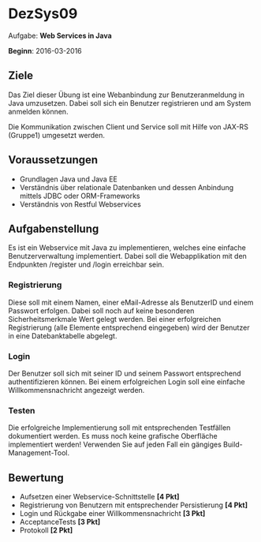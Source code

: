 # DezSys09

Aufgabe: **Web Services in Java**

**Beginn**: 2016-03-2016

## Ziele

Das Ziel dieser Übung ist eine Webanbindung zur Benutzeranmeldung in Java umzusetzen. Dabei soll sich ein Benutzer registrieren und am System anmelden können.

Die Kommunikation zwischen Client und Service soll mit Hilfe von JAX-RS (Gruppe1) umgesetzt werden.

## Voraussetzungen

- Grundlagen Java und Java EE
- Verständnis über relationale Datenbanken und dessen Anbindung mittels JDBC oder ORM-Frameworks
- Verständnis von Restful Webservices

## Aufgabenstellung

Es ist ein Webservice mit Java zu implementieren, welches eine einfache Benutzerverwaltung implementiert. Dabei soll die Webapplikation mit den Endpunkten /register und /login erreichbar sein.

### Registrierung

Diese soll mit einem Namen, einer eMail-Adresse als BenutzerID und einem Passwort erfolgen. Dabei soll noch auf keine besonderen Sicherheitsmerkmale Wert gelegt werden. Bei einer erfolgreichen Registrierung (alle Elemente entsprechend eingegeben) wird der Benutzer in eine Datebanktabelle abgelegt.

### Login

Der Benutzer soll sich mit seiner ID und seinem Passwort entsprechend authentifizieren können. Bei einem erfolgreichen Login soll eine einfache Willkommensnachricht angezeigt werden.

### Testen

Die erfolgreiche Implementierung soll mit entsprechenden Testfällen dokumentiert werden. Es muss noch keine grafische Oberfläche implementiert werden! Verwenden Sie auf jeden Fall ein gängiges Build-Management-Tool.

## Bewertung
- Aufsetzen einer Webservice-Schnittstelle **[4 Pkt]**
- Registrierung von Benutzern mit entsprechender Persistierung **[4 Pkt]**
- Login und Rückgabe einer Willkommensnachricht **[3 Pkt]**
- AcceptanceTests **[3 Pkt]**
- Protokoll **[2 Pkt]**
